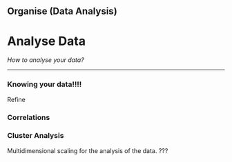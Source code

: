 ## Organise (Data Analysis)

# Analyse Data 

_How to analyse your data?_

____

### Knowing your data!!!!

Refine

### Correlations

### Cluster Analysis

Multidimensional scaling for the analysis of the data.  ???
